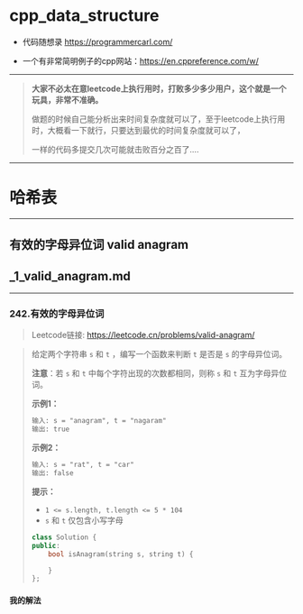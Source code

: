 # cpp_data_structure 

* 代码随想录 https://programmercarl.com/

* 一个有非常简明例子的cpp网站：https://en.cppreference.com/w/

--------------------------------------------------------------------------------
> **大家不必太在意leetcode上执行用时，打败多少多少用户，这个就是一个玩具，非常不准确。**
> 
> 做题的时候自己能分析出来时间复杂度就可以了，至于leetcode上执行用时，大概看一下就行，只要达到最优的时间复杂度就可以了，
> 
> 一样的代码多提交几次可能就击败百分之百了....
--------------------------------------------------------------------------------

# 哈希表

--------------------------------------------------------------------------------

## 有效的字母异位词 valid anagram

## _1_valid_anagram.md

--------------------------------------------------------------------------------

### 242.有效的字母异位词

> Leetcode链接: https://leetcode.cn/problems/valid-anagram/

> 给定两个字符串 `s` 和 `t` ，编写一个函数来判断 `t` 是否是 `s` 的字母异位词。
> 
> **注意**：若 `s` 和 `t` 中每个字符出现的次数都相同，则称 `s` 和 `t` 互为字母异位词。
> 
> **示例1：**
> 
> ```html
> 输入: s = "anagram", t = "nagaram"
> 输出: true
> ```
>
> **示例2：**
> 
> ```html
> 输入: s = "rat", t = "car"
> 输出: false
> ```
>
> **提示：**
> * `1 <= s.length, t.length <= 5 * 104`
> * `s` 和 `t` 仅包含小写字母
>
> ```c++
> class Solution {
> public:
>     bool isAnagram(string s, string t) {
> 
>     }
> };
> ```
> 




#### 我的解法










